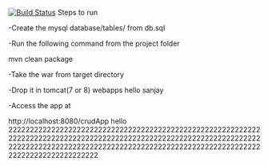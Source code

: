 [![Build Status](https://dev.azure.com/BPandiri9706/Testing/_apis/build/status/anandsanjayreddy.crudApp?branchName=master)](https://dev.azure.com/BPandiri9706/Testing/_build/latest?definitionId=1&branchName=master)
Steps to run

-Create the mysql database/tables/ from db.sql

-Run the following command from the project folder

   mvn clean package
   
-Take the war from target directory 

-Drop it in tomcat(7 or 8) webapps
hello sanjay


-Access the app at
 
 http://localhost:8080/crudApp
 hello
222222222222222222222222222222222222222222222222222222222222222222222222222222222222222222222222222222222222222222222222222222222222222222222222222222222222222222222222222222222222222222222222222222

